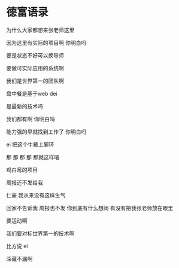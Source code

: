 # 德富语录

为什么大家都想来张老师这里

因为这里有实际的项目啊 你明白吗

要是状态不好可以换导师

要做可实际应用的系统啊

我们是世界第一的团队啊

盘中餐是基于web dei

是最新的技术吗

我们都有啊 你明白吗

能力强的早就找到工作了 你明白吗

ei 把这个牛戴上脚环 

那 那 那 那 那就这样咯

鸡白弯的项目

周报还不发给我

仁豪 我从来没有这样生气

回家不告诉我 周报也不发 你到底有什么想阀 有没有把我张老师放在眼里

要运动啊

我们要对标世界第一的技术啊

比方说 ei

深藏不漏啊
